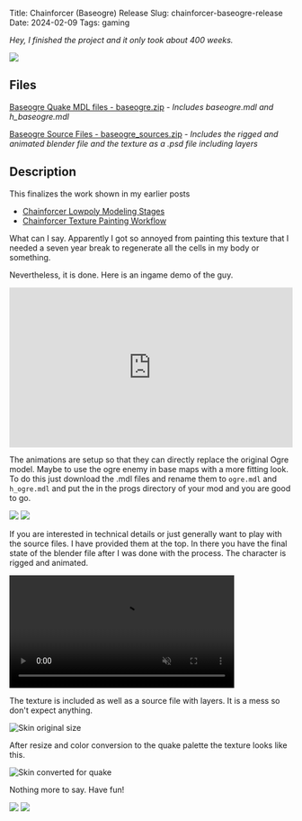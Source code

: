 Title: Chainforcer (Baseogre) Release
Slug: chainforcer-baseogre-release
Date: 2024-02-09
Tags: gaming

*Hey, I finished the project and it only took about 400 weeks.*

<img src="{static}/images/baseogre_release/cut.png" style="max-height:500px" />

## Files

[Baseogre Quake MDL files - baseogre.zip]({static}/images/baseogre_release/baseogre.zip) - *Includes baseogre.mdl and h_baseogre.mdl*

[Baseogre Source Files - baseogre_sources.zip]({static}/images/baseogre_release/baseogre_sources.zip) - *Includes the rigged and animated blender file and the texture as a .psd file including layers*

## Description

This finalizes the work shown in my earlier posts 

- [Chainforcer Lowpoly Modeling Stages]({filename}/projects/modprog.md) 
- [Chainforcer Texture Painting Workflow]({filename}/projects/texworkflow.md)

What can I say. Apparently I got so annoyed from painting this texture that I needed a seven year break to regenerate all the cells in my body or something.

Nevertheless, it is done. Here is an ingame demo of the guy.

<div style="position: relative; width: 100%; height: 0; padding-bottom: 56.25%;">
    <iframe src="https://www.youtube.com/embed/UVERBoYa40g" frameborder="0" allowfullscreen style="position: absolute; top: 0; left: 0; width: 100%; height: 100%;"></iframe>
</div>

The animations are setup so that they can directly replace the original Ogre model. Maybe to use the ogre enemy in base maps with a more fitting look. To do this just download the .mdl files and rename them to `ogre.mdl` and `h_ogre.mdl` and put the in the progs directory of your mod and you are good to go.

<img src="{static}/images/baseogre_release/front.png" style="max-height:500px" />
<img src="{static}/images/baseogre_release/back.png" style="max-height:500px" />

If you are interested in technical details or just generally want to play with the source files. I have provided them at the top. In there you have the final state of the blender file after I was done with the process. The character is rigged and animated. 

<video controls playsinline autoplay muted loop preload="auto" style="width: 100%; max-width: 400px; height: auto;">
  <source src="{static}/images/baseogre_release/rigged.webm" type="video/webm" />
</video>

The texture is included as well as a source file with layers. It is a mess so don't expect anything.

![Skin original size]({static}/images/baseogre_release/skin512.png)

After resize and color conversion to the quake palette the texture looks like this.

![Skin converted for quake]({static}/images/baseogre_release/skin256_paletted_bayer_16.png)

Nothing more to say. Have fun!

<img src="{static}/images/baseogre_release/leatherface.png"  style="max-height:600px" />
<img src="{static}/images/baseogre_release/muzzleflash.png" style="max-height:500px" />

